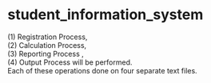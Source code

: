 # student_information_system


(1) Registration Process, <br>
(2) Calculation Process, <br>
(3) Reporting Process , <br>
(4) Output Process will be performed.<br>
Each of these operations done on four separate text files.


